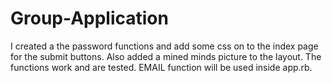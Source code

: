 # Group-Application
I created a the password functions and add some css on to the index page for the submit buttons. Also added a mined minds picture to the layout. The functions work and are tested.
EMAIL function will be used inside app.rb. 